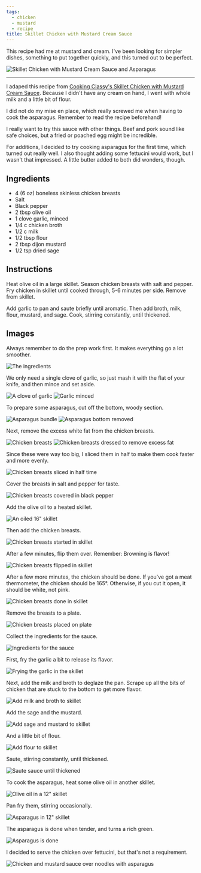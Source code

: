 ```yaml
---
tags:
  - chicken
  - mustard
  - recipe
title: Skillet Chicken with Mustard Cream Sauce
---
```


This recipe had me at mustard and cream. I've been looking for simpler
dishes, something to put together quickly, and this turned out to be
perfect.

![Skillet Chicken with Mustard Cream Sauce and Asparagus](title.jpg)

---

I adaped this recipe from [Cooking Classy's Skillet Chicken with Mustard
Cream
Sauce](http://www.cookingclassy.com/2015/02/skillet-chicken-with-mustard-cream-sauce/).
Because I didn't have any cream on hand, I went with whole milk and a
little bit of flour.

I did not do my mise en place, which really screwed me when having to
cook the asparagus. Remember to read the recipe beforehand!

I really want to try this sauce with other things. Beef and pork sound
like safe choices, but a fried or poached egg might be incredible.

For additions, I decided to try cooking asparagus for the first time,
which turned out really well. I also thought adding some fettucini would
work, but I wasn't that impressed. A little butter added to both did
wonders, though.

## Ingredients

* 4 (6 oz) boneless skinless chicken breasts
* Salt
* Black pepper
* 2 tbsp olive oil
* 1 clove garlic, minced
* 1/4 c chicken broth
* 1/2 c milk
* 1/2 tbsp flour
* 2 tbsp dijon mustard
* 1/2 tsp dried sage

## Instructions

Heat olive oil in a large skillet. Season chicken breasts with salt and
pepper. Fry chicken in skillet until cooked through, 5-6 minutes per
side. Remove from skillet.

Add garlic to pan and saute briefly until aromatic. Then add broth,
milk, flour, mustard, and sage. Cook, stirring constantly, until
thickened.

## Images

Always remember to do the prep work first. It makes everything go a lot
smoother.

![The ingredients](01-ingredients.jpg)

We only need a single clove of garlic, so just mash it with the flat of
your knife, and then mince and set aside.

![A clove of garlic](02-garlic-clove.jpg)
![Garlic minced](03-garlic-mince.jpg)

To prepare some asparagus, cut off the bottom, woody section.

![Asparagus bundle](04-asparagus.jpg)
![Asparagus bottom removed](05-wood-removed.jpg)

Next, remove the excess white fat from the chicken breasts.

![Chicken breasts](06-dress-breasts.jpg)
![Chicken breasts dressed to remove excess fat](07-fat-b-gone.jpg)

Since these were way too big, I sliced them in half to make them cook
faster and more evenly.

![Chicken breasts sliced in half time](08-thin-to-win.jpg)

Cover the breasts in salt and pepper for taste.

![Chicken breasts covered in black pepper](09-pepper.jpg)

Add the olive oil to a heated skillet.

![An oiled 16" skillet](10-oiled-pan.jpg)

Then add the chicken breasts.

![Chicken breasts started in skillet](11-pan-fry.jpg)

After a few minutes, flip them over. Remember: Browning is flavor!

![Chicken breasts flipped in skillet](12-pan-flip.jpg)

After a few more minutes, the chicken should be done. If you've got a
meat thermometer, the chicken should be 165°. Otherwise, if you cut it
open, it should be white, not pink.

![Chicken breasts done in skillet](13-pan-done.jpg)

Remove the breasts to a plate.

![Chicken breasts placed on plate](14-breasts-done.jpg)

Collect the ingredients for the sauce.

![Ingredients for the sauce](15-sauce-stuff.jpg)

First, fry the garlic a bit to release its flavor.

![Frying the garlic in the skillet](16-fry-garlic.jpg)

Next, add the milk and broth to deglaze the pan. Scrape up all the bits
of chicken that are stuck to the bottom to get more flavor.

![Add milk and broth to skillet](17-add-liquid.jpg)

Add the sage and the mustard.

![Add sage and mustard to skillet](18-add-mustard.jpg)

And a little bit of flour.

![Add flour to skillet](19-add-flour.jpg)

Saute, stirring constantly, until thickened.

![Saute sauce until thickened](20-saute-sauce.jpg)

To cook the asparagus, heat some olive oil in another skillet.

![Olive oil in a 12" skillet](21-oil-pan.jpg)

Pan fry them, stirring occasionally.

![Asparagus in 12" skillet](22-fry-asparagus.jpg)

The asparagus is done when tender, and turns a rich green.

![Asparagus is done](23-asparagus-done.jpg)

I decided to serve the chicken over fettucini, but that's not a
requirement.

![Chicken and mustard sauce over noodles with asparagus](24-done.jpg)

